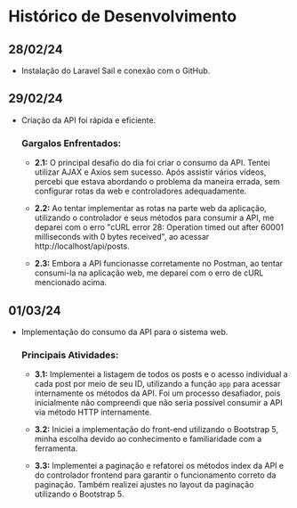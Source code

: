 # Histórico de Desenvolvimento

## 28/02/24

- Instalação do Laravel Sail e conexão com o GitHub.

## 29/02/24

- Criação da API foi rápida e eficiente.

  ### Gargalos Enfrentados:

  - **2.1:** O principal desafio do dia foi criar o consumo da API. Tentei utilizar AJAX e Axios sem sucesso. Após assistir vários vídeos, percebi que estava abordando o problema da maneira errada, sem configurar rotas da web e controladores adequadamente.

  - **2.2:** Ao tentar implementar as rotas na parte web da aplicação, utilizando o controlador e seus métodos para consumir a API, me deparei com o erro "cURL error 28: Operation timed out after 60001 milliseconds with 0 bytes received", ao acessar http://localhost/api/posts.

  - **2.3:** Embora a API funcionasse corretamente no Postman, ao tentar consumi-la na aplicação web, me deparei com o erro de cURL mencionado acima.

## 01/03/24

- Implementação do consumo da API para o sistema web.

  ### Principais Atividades:

  - **3.1:** Implementei a listagem de todos os posts e o acesso individual a cada post por meio de seu ID, utilizando a função `app` para acessar internamente os métodos da API. Foi um processo desafiador, pois inicialmente não compreendi que não seria possível consumir a API via método HTTP internamente.

  - **3.2:** Iniciei a implementação do front-end utilizando o Bootstrap 5, minha escolha devido ao conhecimento e familiaridade com a ferramenta.

  - **3.3:** Implementei a paginação e refatorei os métodos index da API e do controlador frontend para garantir o funcionamento correto da paginação. Também realizei ajustes no layout da paginação utilizando o Bootstrap 5.